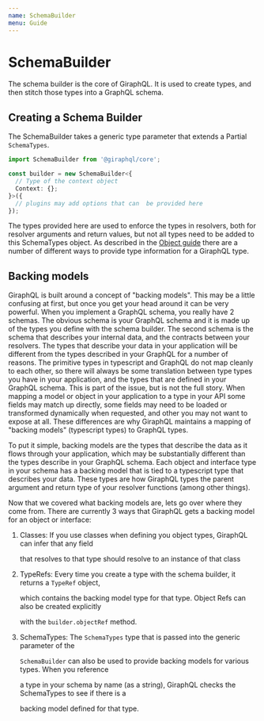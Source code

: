 ```yaml
---
name: SchemaBuilder
menu: Guide
---
```


# SchemaBuilder

The schema builder is the core of GiraphQL. It is used to create types, and then stitch those types into a GraphQL schema.

## Creating a Schema Builder

The SchemaBuilder takes a generic type parameter that extends a Partial `SchemaTypes`.

```typescript
import SchemaBuilder from '@giraphql/core';

const builder = new SchemaBuilder<{
  // Type of the context object
  Context: {};
}>({
  // plugins may add options that can  be provided here
});
```

The types provided here are used to enforce the types in resolvers, both for resolver arguments and return values, but not all types need to be added to this SchemaTypes object. As described in the [Object guide](objects.md) there are a number of different ways to provide type information for a GiraphQL type.

## Backing models

GiraphQL is built around a concept of "backing models". This may be a little confusing at first, but once you get your head around it can be very powerful. When you implement a GraphQL schema, you really have 2 schemas. The obvious schema is your GraphQL schema and it is made up of the types you define with the schema builder. The second schema is the schema that describes your internal data, and the contracts between your resolvers.  The types that describe your data in your application will be different from the types described in your GraphQL for a number of reasons. The primitive types in typescript and GraphQL do not map cleanly to each other, so there will always be some translation between type types you have in your application, and the types that are defined in your GraphQL schema. This is part of the issue, but is not the full story. When mapping a model or object in your application to a type in your API some fields may match up directly, some fields may need to be loaded or transformed dynamically when requested, and other you may not want to expose at all.  These differences are why GiraphQL maintains a mapping of "backing models" \(typescript types\) to GraphQL types.

To put it simple, backing models are the types that describe the data as it flows through your application, which may be substantially different than the types describe in your GraphQL schema. Each object and interface type in your schema has a backing model that is tied to a typescript type that describes your data. These types are how GiraphQL types the parent argument and return type of your resolver functions \(among other things\).

Now that we covered what backing models are, lets go over where they come from. There are currently 3 ways that GiraphQL gets a backing model for an object or interface:

1. Classes: If you use classes when defining you object types, GiraphQL can infer that any field

   that resolves to that type should resolve to an instance of that class

2. TypeRefs: Every time you create a type with the schema builder, it returns a `TypeRef` object,

   which contains the backing model type for that type. Object Refs can also be created explicitly

   with the `builder.objectRef` method.

3. SchemaTypes: The `SchemaTypes` type that is passed into the generic parameter of the

   `SchemaBuilder` can also be used to provide backing models for various types. When you reference

   a type in your schema by name \(as a string\), GiraphQL checks the SchemaTypes to see if there is a

   backing model defined for that type.

